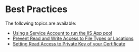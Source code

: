 [title]: # (Best-Practice)
[tags]: # (database object)
[priority]: # (1)
# Best Practices

The following topics are available:

* [Using a Service Account to run the IIS App pool](run-iis-app-pool.md)
* [Prevent Read and Write Access to File Types or Locations](prevent-read.md)
* [Setting Read Access to Private Key of your Certificate](read-privkey.md)
